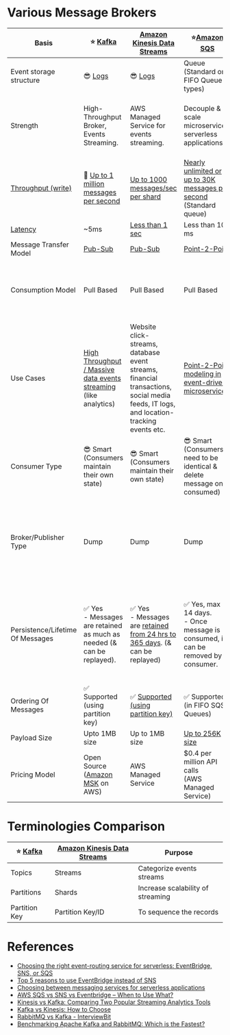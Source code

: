 
# Various Message Brokers

| Basis                                                                        | :star: [Kafka](Kafka/Readme.md)                                                                                            | [Amazon Kinesis Data Streams](../../2_AWSComponents/5_MessageBrokerServices/AmazonKinesis/AmazonKinesisDataStreams.md)                                               | :star:[Amazon SQS](../../2_AWSComponents/5_MessageBrokerServices/AmazonSQS/Readme.md)                                                                                      | [Amazon SNS](../../2_AWSComponents/5_MessageBrokerServices/AmazonSNS.md)                                                                  | [Amazon EventBridge](../../2_AWSComponents/5_MessageBrokerServices/AmazonEventBridge.md)                                                               | [RabbitMQ](RabbitMQ.md)                                                                                                                         |
|------------------------------------------------------------------------------|----------------------------------------------------------------------------------------------------------------------------|----------------------------------------------------------------------------------------------------------------------------------------------------------------------|----------------------------------------------------------------------------------------------------------------------------------------------------------------------------|-------------------------------------------------------------------------------------------------------------------------------------------|--------------------------------------------------------------------------------------------------------------------------------------------------------|-------------------------------------------------------------------------------------------------------------------------------------------------|
| Event storage structure                                                      | :sunglasses: [Logs](../3_DatabaseComponents/2_DataStructuresDB/AppendOnlyProperty.md)                                      | :sunglasses: [Logs](../3_DatabaseComponents/2_DataStructuresDB/AppendOnlyProperty.md)                                                                                | Queue <br/>(Standard or FIFO Queue types)                                                                                                                                  | Topic                                                                                                                                     | Event Bus                                                                                                                                              | Queue                                                                                                                                           |
| Strength                                                                     | High-Throughput Broker, Events Streaming.                                                                                  | AWS Managed Service for events streaming.                                                                                                                            | Decouple & scale microservices, serverless applications                                                                                                                    | Push-Notification-Based-Broker, can't be used for events streaming.                                                                       | Rule-Based-Targeting-Broker                                                                                                                            | Low-Latency MQ                                                                                                                                  |
| [Throughput (write)](../0_SystemGlossaries/Scalability/LatencyThroughput.md) | :rocket: [Up to 1 million messages per second]()                                                                           | [Up to 1000 messages/sec per shard](https://docs.aws.amazon.com/streams/latest/dev/key-concepts.html)                                                                | [Nearly unlimited or up to 30K messages per second](https://docs.aws.amazon.com/AWSSimpleQueueService/latest/SQSDeveloperGuide/quotas-messages.html) <br/>(Standard queue) | [Up to 30K messages per second](https://docs.aws.amazon.com/general/latest/gr/sns.html) <br/>(Standard topic)                             | [Up to 10K messages per second](https://docs.aws.amazon.com/eventbridge/latest/userguide/eb-quota.html)                                                | [Up to 10K messages per second](https://blog.rabbitmq.com/posts/2012/04/rabbitmq-performance-measurements-part-2)                               |
| [Latency](../0_SystemGlossaries/Scalability/LatencyThroughput.md)            | ~5ms                                                                                                                       | [Less than 1 sec](https://docs.aws.amazon.com/streams/latest/dev/kinesis-low-latency.html)                                                                           | Less than 100 ms                                                                                                                                                           | b/w 100 ms to 200 ms                                                                                                                      | Greater than 200ms                                                                                                                                     | ~1ms                                                                                                                                            |
| Message Transfer Model                                                       | [Pub-Sub](Glossaries/PubSubModel.md)                                                                                       | [Pub-Sub](Glossaries/PubSubModel.md)                                                                                                                                 | [Point-2-Point](Glossaries/PointToPointModel.md)                                                                                                                           | [Pub-Sub](Glossaries/PubSubModel.md)                                                                                                      | [Pub-Sub](Glossaries/PubSubModel.md)                                                                                                                   | [Point-2-Point](Glossaries/PointToPointModel.md)                                                                                                |
| Consumption Model                                                            | Pull Based                                                                                                                 | Pull Based                                                                                                                                                           | Pull Based                                                                                                                                                                 | Push Based, Upto 100K topics, 10 million subscribers per topic                                                                            | Push Based, Upto 100 event buses, 300 rules per event bus, 5 targets per rule                                                                          | Push Based                                                                                                                                      |
| Use Cases                                                                    | [High Throughput / Massive data events streaming](../0_SystemGlossaries/Scalability/LatencyThroughput.md) (like analytics) | Website click-streams, database event streams, financial transactions, social media feeds, IT logs, and location-tracking events etc.                                | [Point-2-Point modeling in event-driven microservices](../1_MicroServicesSOA/EventDrivenArchitecture.md).                                                                  | Notification (Email/Push) to person, Pub-Sub modeling for [event-driven microservices](../1_MicroServicesSOA/EventDrivenArchitecture.md). | [Rule based targeting in Event-driven microservices](../1_MicroServicesSOA/EventDrivenArchitecture.md)<br/>- Event Filtering or transformation needed. | Low-latency use cases when message guarantee is needed or some consistent behaviour (like order workflow, failed orders etc.)                   |
| Consumer Type                                                                | :sunglasses: Smart <br/>(Consumers maintain their own state)                                                               | :sunglasses: Smart <br/>(Consumers maintain their own state)                                                                                                         | :sunglasses: Smart <br/>(Consumers need to be identical & delete message once consumed)                                                                                    | Dump <br/>(Consumers might be processing messages in the different way)                                                                   | Dump<br/>(Consumers might be processing messages in the different way)                                                                                 | Dumb                                                                                                                                            |
| Broker/Publisher Type                                                        | Dump                                                                                                                       | Dump                                                                                                                                                                 | Dump                                                                                                                                                                       | :sunglasses: Smart                                                                                                                        | :sunglasses: Smart                                                                                                                                     | :sunglasses: Smart <br/>(Consistent transmission of messages to consumers at about the same speed as the broker monitors the consumer's status) |
| Persistence/Lifetime Of Messages                                             | :white_check_mark: Yes <br/>- Messages are retained as much as needed (& can be replayed).                                 | :white_check_mark: Yes <br/>- Messages are [retained from 24 hrs to 365 days](https://docs.aws.amazon.com/streams/latest/dev/key-concepts.html). (& can be replayed) | :white_check_mark: Yes, max 14 days. <br>- Once message is consumed, it can be removed by consumer.                                                                        | :x: No <br> - When an SNS Topic receives an event notification, it would be instantly broadcast to all Subscribers.                       | :x: No <br/>- But events can be archived, to replay later.                                                                                             | :x: No <br/>- Once message is consumed and acknowledgement is sent, it would be removed from RabbitMQ message queue.                            |
| Ordering Of Messages                                                         | :white_check_mark: Supported <br/>(using partition key)                                                                    | :white_check_mark: [Supported (using partition key)](https://docs.aws.amazon.com/streams/latest/dev/key-concepts.html)                                               | :white_check_mark: Supported (in FIFO SQS Queues)                                                                                                                          | :white_check_mark: Supported (in FIFO SNS Topics)                                                                                         | :x: Not-Supported                                                                                                                                      | :x: Not-Supported                                                                                                                               |
| Payload Size                                                                 | Upto 1MB size                                                                                                              | Up to 1MB size                                                                                                                                                       | [Up to 256K size](https://docs.aws.amazon.com/general/latest/gr/sqs-service.html)                                                                                          | [Up to 256K size](https://aws.amazon.com/blogs/compute/choosing-between-messaging-services-for-serverless-applications/)                  | [Up to 256K size](https://aws.amazon.com/blogs/compute/choosing-between-messaging-services-for-serverless-applications/)                               | No constraints                                                                                                                                  |
| Pricing Model                                                                | Open Source <br/>([Amazon MSK](../../2_AWSComponents/5_MessageBrokerServices/AmazonMSK.md) on AWS)                         | AWS Managed Service                                                                                                                                                  | $0.4 per million API calls <br/>(AWS Managed Service)                                                                                                                      | $0.5 per million API calls <br/>(AWS Managed Service)                                                                                     | $1 per million API calls <br/>(AWS Managed Service)                                                                                                    | Open Source <br/>([Amazon MQ](../../2_AWSComponents/5_MessageBrokerServices/AmazonMQ.md) on AWS)                                                |

# Terminologies Comparison

| :star: [Kafka](Kafka/Readme.md) | [Amazon Kinesis Data Streams](../../2_AWSComponents/5_MessageBrokerServices/AmazonKinesis/AmazonKinesisDataStreams.md) | Purpose                           |
|---------------------------------|----------------------------------------------------------------------------------------------------------|-----------------------------------|
| Topics                          | Streams                                                                                                  | Categorize events streams         |
| Partitions                      | Shards                                                                                                   | Increase scalability of streaming |
| Partition Key                   | Partition Key/ID                                                                                         | To sequence the records           |

# References
- [Choosing the right event-routing service for serverless: EventBridge, SNS, or SQS](https://lumigo.io/blog/choosing-the-right-event-routing-on-aws-eventbridge-sns-or-sqs/)
- [Top 5 reasons to use EventBridge instead of SNS](https://lumigo.io/blog/5-reasons-why-you-should-use-eventbridge-instead-of-sns/)
- [Choosing between messaging services for serverless applications](https://aws.amazon.com/blogs/compute/choosing-between-messaging-services-for-serverless-applications/)
- [AWS SQS vs SNS vs Eventbridge – When to Use What?](https://beabetterdev.com/2021/09/10/aws-sqs-vs-sns-vs-eventbridge/)
- [Kinesis vs Kafka: Comparing Two Popular Streaming Analytics Tools](https://www.spec-india.com/blog/kinesis-vs-kafka)
- [Kafka vs Kinesis: How to Choose](https://rockset.com/blog/kafka-vs-kinesis-choosing-the-best-data-streaming-solution/)
- [RabbitMQ vs Kafka - InterviewBit](https://www.interviewbit.com/blog/rabbitmq-vs-kafka/)
- [Benchmarking Apache Kafka and RabbitMQ: Which is the Fastest?](https://www.confluent.io/blog/kafka-fastest-messaging-system/)